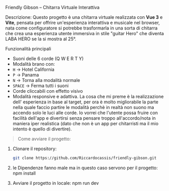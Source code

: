  Friendly Gibson – Chitarra Virtuale Interattiva

Descrizione:
Questo progetto è una chitarra virtuale realizzata con **Vue 3** e **Vite**, pensata per offrire un'esperienza interattiva e musicale nel browser, nata come configuratore si potrebbe trasformarla 
in una sorta di chitarra che crea una esperienza utente immersiva in stile "guitar Hero" che diventa LABA HERO se la si mostra al 25°.

 Funzionalità principali

- Suoni delle 6 corde (Q W E R T Y)
- Modalità brano con:
 - `H` → Hotel California
- `P` → Panama
 - `N` → Torna alla modalità normale
- `SPACE` → Ferma tutti i suoni
- Corde cliccabili con effetto visivo
- Modalità responsive e adattiva.
La cosa che mi preme è la realizzazione dell' esperienza in base al target, per ora è molto migliorabile la parte nella quale faccio partire le modalità perchè in realtà non suono ma accendo solo
le luci alle corde.
Io vorrei che l'utente possa fruire con facilità dell'app e divertirsi senza pensare troppo all'accordo/nota in maniera iper realistica (dato che non è un app per chitarristi ma il mio intento è quello di divertire).

> Come avviare il progetto: 

1. Clonare il repository:
   ```bash
   git clone https://github.com/Riccardocassis/friendly-gibson.git
   
2. le Dipendenze fanno male ma in questo caso servono per il progetto:
  npm install

3.	Avviare il progetto in locale:
   npm run dev
